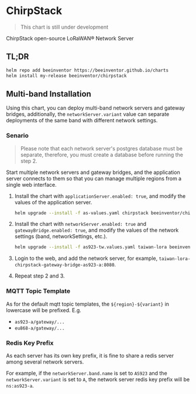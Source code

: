 # ChirpStack

> This chart is still under development

ChirpStack open-source LoRaWAN® Network Server

## TL;DR

```sh
helm repo add beeinventor https://beeinventor.github.io/charts
helm install my-release beeinventor/chirpstack
```

## Multi-band Installation

Using this chart, you can deploy multi-band network servers and gateway bridges,
additionally, the `networkServer.variant` value can separate deployments of the same band with different network settings.

### Senario

> Please note that each network server's postgres database must be separate, therefore, you must create a database before running the step 2.

Start multiple network servers and gateway bridges, and the application server connects to them so that you can manage multiple regions from a single web interface.

1. Install the chart with `applicationServer.enabled: true`, and modify the values of the application server.

    ```sh
    helm upgrade --install -f as-values.yaml chirpstack beeinventor/chirpstack -n chirpstack
    ```

2. Install the chart with `networkServer.enabled: true` and `gatewayBridge.enabled: true`, and modify the values of the network settings (band, networkSettings, etc.).

    ```sh
    helm upgrade --install -f as923-tw.values.yaml taiwan-lora beeinventor/chirpstack -n chirpstack 
    ```

3. Login to the web, and add the network server, for example, `taiwan-lora-chirpstack-gateway-bridge-as923-a:8080`.

4. Repeat step 2 and 3.

### MQTT Topic Template

As for the default mqtt topic templates, the `${region}-${variant}` in lowercase will be prefixed. E.g.

- `as923-a/gateway/...`
- `eu868-a/gateway/...`

### Redis Key Prefix

As each server has its own key prefix, it is fine to share a redis server among several network servers.

For example, if the `networkServer.band.name` is set to `AS923` and the `networkServer.variant` is set to `A`, the network server redis key prefix will be `ns:as923-a`.
